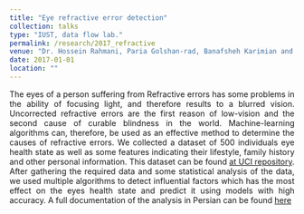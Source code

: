 ```yaml
---
title: "Eye refractive error detection"
collection: talks
type: "IUST, data flow lab."
permalink: /research/2017_refractive
venue: "Dr. Hossein Rahmani, Paria Golshan-rad, Banafsheh Karimian and Fatemeh Karimkhani"
date: 2017-01-01
location: ""
---
```


<p align="justify"> The eyes of a person suffering from Refractive errors has some problems in the ability of focusing light, and therefore results to a blurred vision. Uncorrected refractive errors are the first reason of low-vision and the
second cause of curable blindness in the world. Machine-learning algorithms can, therefore, be used as an
effective method to determine the causes of refractive errors. We collected a dataset of 500 individuals eye health state as well as some features indicating their lifestyle, family history and other personal information. This dataset can be found <a href="https://archive.ics.uci.edu/ml/datasets/Refractive+errors">at UCI repository</a>. After gathering the required data and some statistical analysis of the data, we used multiple algorithms to detect influential factors which has the most effect on the eyes health state and predict it using models with high accuracy.
A full documentation of the analysis in Persian can be found <a href="https://banafshehkarimian.github.io/files/Refractive.pdf">here</a> </p>
